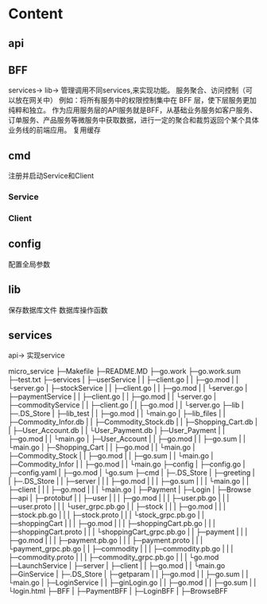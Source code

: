 # Content
## api
## BFF
services->
lib->
管理调用不同services,来实现功能。
服务聚合、访问控制（可以放在网关中）
例如：将所有服务中的权限控制集中在 BFF 层，使下层服务更加纯粹和独立。
作为应用服务层的API服务就是BFF，从基础业务服务如客户服务、订单服务、产品服务等微服务中获取数据，进行一定的聚合和裁剪返回个某个具体业务线的前端应用。
复用缓存
## cmd
注册并启动Service和Client
### Service
### Client
## config
配置全局参数
## lib
保存数据库文件
数据库操作函数
## services
api->
实现service


micro_service
├─Makefile
├─README.MD
├─go.work
├─go.work.sum
├─test.txt
├─services
|    ├─userService
|    |      ├─client.go
|    |      ├─go.mod
|    |      └server.go
|    ├─stockService
|    |      ├─client.go
|    |      ├─go.mod
|    |      └server.go
|    ├─paymentService
|    |       ├─client.go
|    |       ├─go.mod
|    |       └server.go
|    ├─commodityService
|    |        ├─client.go
|    |        ├─go.mod
|    |        └server.go
├─lib
|  ├─.DS_Store
|  ├─lib_test
|  |    ├─go.mod
|  |    └main.go
|  ├─lib_files
|  |     ├─Commodity_Infor.db
|  |     ├─Commodity_Stock.db
|  |     ├─Shopping_Cart.db
|  |     ├─User_Account.db
|  |     └User_Payment.db
|  ├─User_Payment
|  |      ├─go.mod
|  |      └main.go
|  ├─User_Account
|  |      ├─go.mod
|  |      ├─go.sum
|  |      └main.go
|  ├─Shopping_Cart
|  |       ├─go.mod
|  |       └main.go
|  ├─Commodity_Stock
|  |        ├─go.mod
|  |        ├─go.sum
|  |        └main.go
|  ├─Commodity_Infor
|  |        ├─go.mod
|  |        └main.go
├─config
|   ├─config.go
|   ├─config.yaml
|   ├─go.mod
|   └go.sum
├─cmd
|  ├─.DS_Store
|  ├─greeting
|  |    ├─.DS_Store
|  |    ├─server
|  |    |   ├─go.mod
|  |    |   ├─go.sum
|  |    |   └main.go
|  |    ├─client
|  |    |   ├─go.mod
|  |    |   └main.go
|  ├─Payment
|  ├─Login
|  ├─Browse
├─api
|  ├─protobuf
|  |    ├─user
|  |    |  ├─go.mod
|  |    |  ├─user.pb.go
|  |    |  ├─user.proto
|  |    |  └user_grpc.pb.go
|  |    ├─stock
|  |    |   ├─go.mod
|  |    |   ├─stock.pb.go
|  |    |   ├─stock.proto
|  |    |   └stock_grpc.pb.go
|  |    ├─shoppingCart
|  |    |      ├─go.mod
|  |    |      ├─shoppingCart.pb.go
|  |    |      ├─shoppingCart.proto
|  |    |      └shoppingCart_grpc.pb.go
|  |    ├─payment
|  |    |    ├─go.mod
|  |    |    ├─payment.pb.go
|  |    |    ├─payment.proto
|  |    |    └payment_grpc.pb.go
|  |    ├─commodity
|  |    |     ├─commodity.pb.go
|  |    |     ├─commodity.proto
|  |    |     ├─commodity_grpc.pb.go
|  |    |     └go.mod
├─LaunchService
|       ├─server
|       ├─client
|       |   ├─go.mod
|       |   └main.go
├─GinService
|     ├─.DS_Store
|     ├─getparam
|     |    ├─go.mod
|     |    ├─go.sum
|     |    └main.go
|     ├─LoginService
|     |      ├─ginLogin.go
|     |      ├─go.mod
|     |      ├─go.sum
|     |      └login.html
├─BFF
|  ├─PaymentBFF
|  ├─LoginBFF
|  ├─BrowseBFF